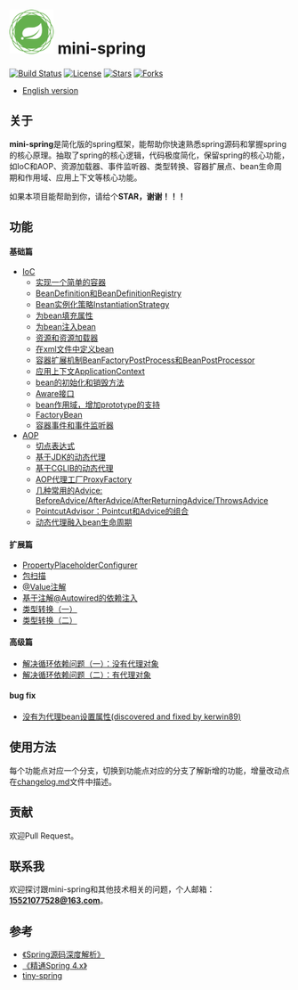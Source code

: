 # <img src="assets/spring-framework.png" width="80" height="80"> mini-spring
[![Build Status](https://img.shields.io/badge/build-passing-brightgreen)](https://github.com/DerekYRC/mini-spring)
[![License](https://img.shields.io/badge/license-Apache%202-4EB1BA.svg)](https://www.apache.org/licenses/LICENSE-2.0.html)
[![Stars](https://img.shields.io/github/stars/DerekYRC/mini-spring)](https://img.shields.io/github/stars/DerekYRC/mini-spring)
[![Forks](https://img.shields.io/github/forks/DerekYRC/mini-spring)](https://img.shields.io/github/forks/DerekYRC/mini-spring)

* [English version](./README.md)

## 关于

**mini-spring**是简化版的spring框架，能帮助你快速熟悉spring源码和掌握spring的核心原理。抽取了spring的核心逻辑，代码极度简化，保留spring的核心功能，如IoC和AOP、资源加载器、事件监听器、类型转换、容器扩展点、bean生命周期和作用域、应用上下文等核心功能。

如果本项目能帮助到你，请给个**STAR，谢谢！！！**

## 功能
#### 基础篇
* [IoC](#Ioc)
    * [实现一个简单的容器](#实现一个简单的容器)
    * [BeanDefinition和BeanDefinitionRegistry](#BeanDefinition和BeanDefinitionRegistry)
    * [Bean实例化策略InstantiationStrategy](#Bean实例化策略InstantiationStrategy)
    * [为bean填充属性](#为bean填充属性)
    * [为bean注入bean](#为bean注入bean)
    * [资源和资源加载器](#资源和资源加载器)
    * [在xml文件中定义bean](#在xml文件中定义bean)
    * [容器扩展机制BeanFactoryPostProcess和BeanPostProcessor](#容器扩展机制BeanFactoryPostProcess和BeanPostProcessor)
    * [应用上下文ApplicationContext](#应用上下文ApplicationContext)
    * [bean的初始化和销毁方法](#bean的初始化和销毁方法)
    * [Aware接口](#Aware接口)
    * [bean作用域，增加prototype的支持](#bean作用域，增加prototype的支持)
    * [FactoryBean](#FactoryBean)
    * [容器事件和事件监听器](#容器事件和事件监听器)
* [AOP](#AOP)
    * [切点表达式](#切点表达式)
    * [基于JDK的动态代理](#基于JDK的动态代理)
    * [基于CGLIB的动态代理](#基于CGLIB的动态代理)
    * [AOP代理工厂ProxyFactory](#AOP代理工厂ProxyFactory)
    * [几种常用的Advice: BeforeAdvice/AfterAdvice/AfterReturningAdvice/ThrowsAdvice](#几种常用的Advice)
    * [PointcutAdvisor：Pointcut和Advice的组合](#PointcutAdvisor：Pointcut和Advice的组合)
    * [动态代理融入bean生命周期](#动态代理融入bean生命周期)
    

#### 扩展篇
* [PropertyPlaceholderConfigurer](#PropertyPlaceholderConfigurer)
* [包扫描](#包扫描)
* [@Value注解](#@Value注解)
* [基于注解@Autowired的依赖注入](#基于注解@Autowired的依赖注入)
* [类型转换（一）](#类型转换一)
* [类型转换（二）](#类型转换二)

#### 高级篇
* [解决循环依赖问题（一）：没有代理对象](#解决循环依赖问题（一）：没有代理对象)
* [解决循环依赖问题（二）：有代理对象](#解决循环依赖问题（二）：有代理对象)

#### bug fix
* [没有为代理bean设置属性(discovered and fixed by kerwin89)](#没有为代理bean设置属性)

## 使用方法
每个功能点对应一个分支，切换到功能点对应的分支了解新增的功能，增量改动点在[changelog.md](https://github.com/DerekYRC/mini-spring/blob/main/changelog.md)文件中描述。

## 贡献
欢迎Pull Request。

## 联系我
欢迎探讨跟mini-spring和其他技术相关的问题，个人邮箱：**15521077528@163.com**。

## 参考
- [《Spring源码深度解析》](https://book.douban.com/subject/25866350/)
- [《精通Spring 4.x》](https://book.douban.com/subject/26952826/)
- [tiny-spring](https://github.com/code4craft/tiny-spring)
